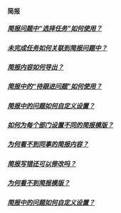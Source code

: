 #### 简报

##### [简报问题中“选择任务”如何使用？ ](https://worktile.com/club/baike/fe5c26cd19934b88a8af7369f26b3c18)

##### [未完成任务如何关联到简报问题中？](https://worktile.com/club/baike/425efbf874944511ae3c1ded0b4e5ef3)

##### [简报内容如何导出？](https://worktile.com/club/baike/828a5b3864894aa6b757e7cbfe4c45a2)

##### [简报中的“待跟进问题”如何使用？ ](https://worktile.com/club/thread/227e2a697d2441acab929b65c6c760c1)

##### [简报中的问题如何自定义设置？ ](https://worktile.com/club/baike/cab5783f789b4a399e8bda2332229111)

##### [如何为每个部门设置不同的简报模版？ ](https://worktile.com/club/baike/55cb22d32d9d4f65bda822df899e5644)

##### [为何看不到同事的简报内容？ ](https://worktile.com/club/_/89ae9674f65e4b8ba207a56a91ec7d67)

##### [简报写错还可以修改吗？](https://worktile.com/club/_/497909b94914488e921885f31fb3a527)

##### [为何看不到简报模版？](https://worktile.com/club/_/fd7402d3d296421aa0990b04ba6ab96e)

##### [简报中的问题如何自定义设置？ ](https://worktile.com/club/baike/cab5783f789b4a399e8bda2332229111)



